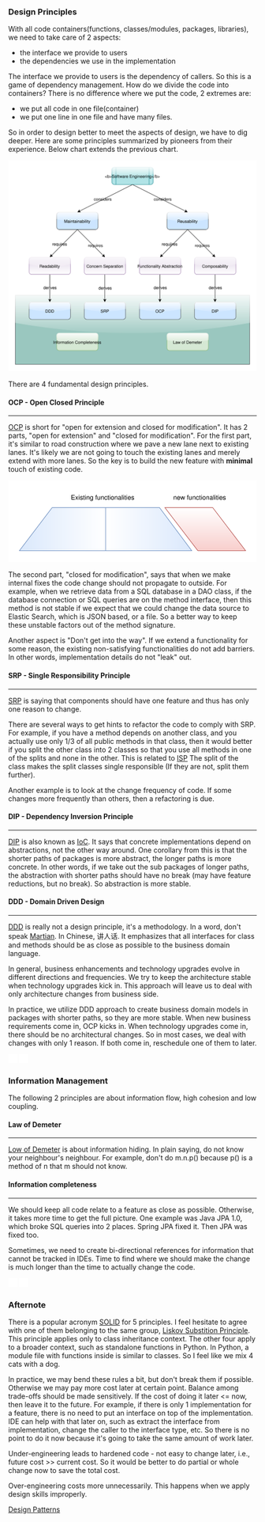 ### Design Principles
With all code containers(functions, classes/modules, packages, libraries),
we need to take care of 2 aspects:
- the interface we provide to users
- the dependencies we use in the implementation

The interface we provide to users is the dependency of callers. So this is
a game of dependency management. How do we divide the code into containers?
There is no difference where we put the code, 2 extremes are:
- we put all code in one file(container)
- we put one line in one file and have many files.

So in order to design better to meet the aspects of design, we have to dig
deeper. Here are some principles summarized by pioneers from their experience.
Below chart extends the previous chart.

![Design Principles](design_principles.svg)

There are 4 fundamental design principles.

#### OCP - Open Closed Principle
___
[OCP](https://en.wikipedia.org/wiki/Open%E2%80%93closed_principle) is short for
"open for extension and closed for modification". It has 2 parts, "open for
extension" and "closed for modification". For the first part, it's similar to
road construction where we pave a new lane next to existing lanes. It's likely
we are not going to touch the existing lanes and merely extend with more lanes.
So the key is to build the new feature with **minimal** touch of existing code.

![OCP](ocp.svg)

The second part, "closed for modification", says that when we make internal fixes
the code change should not propagate to outside. For example, when we retrieve
data from a SQL database in a DAO class, if the database connection or SQL 
queries are on the method interface, then this method is not stable if we
expect that we could change the data source to Elastic Search, which is JSON
based, or a file. So a better way to keep these unstable factors out of the
method signature.

Another aspect is "Don't get into the way". If we extend a functionality for
some reason, the existing non-satisfying functionalities do not add barriers.
In other words, implementation details do not "leak" out.

#### SRP - Single Responsibility Principle
___
[SRP](https://en.wikipedia.org/wiki/Single-responsibility_principle) is saying
that components should have one feature and thus has only one reason to change.

There are several ways to get hints to refactor the code to comply with SRP.
For example, if you have a method depends on another class, and you actually
use only 1/3 of all public methods in that class, then it would better if you
split the other class into 2 classes so that you use all methods in one of
the splits and none in the other. This is related to
[ISP](https://en.wikipedia.org/wiki/Interface_segregation_principle)
The split of the class makes the split classes single responsible (If they
are not, split them further).

Another example is to look at the change frequency of code. If some changes
more frequently than others, then a refactoring is due.


#### DIP - Dependency Inversion Principle
___
[DIP](https://en.wikipedia.org/wiki/Dependency_inversion_principle) is also
known as [IoC](https://en.wikipedia.org/wiki/Inversion_of_control). It says
that concrete implementations depend on abstractions, not the other way
around. One corollary from this is that the shorter paths of packages is 
more abstract, the longer paths is more concrete. In other words, if we
take out the sub packages of longer paths, the abstraction with shorter paths
should have no break (may have feature reductions, but no break). So
abstraction is more stable.

#### DDD - Domain Driven Design
___
[DDD](https://en.wikipedia.org/wiki/Domain-driven_design) is really not a 
design principle, it's a methodology. In a word, don't speak 
[Martian](https://lparchive.org/Master-of-Orion/Update%2003/3-BTL4tpX.png).
In Chinese, 讲人话.
It emphasizes that all interfaces for class and methods should be as close
as possible to the business domain language.

In general, business enhancements and technology upgrades evolve in different
directions and frequencies. We try to keep the architecture stable when
technology upgrades kick in. This approach will leave us to deal with only
architecture changes from business side.

In practice, we utilize DDD approach to create business domain models in 
packages with shorter paths, so they are more stable. When new business
requirements come in, OCP kicks in. When technology upgrades come in, there
should be no architectural changes. So in most cases, we deal with changes
with only 1 reason. If both come in, reschedule one of them to later.

![_](blank.png)
![_](blank.png)
### Information Management
The following 2 principles are about information flow, high cohesion and 
low coupling.
#### Law of Demeter
___
[Low of Demeter](https://en.wikipedia.org/wiki/Law_of_Demeter) is about
information hiding. In plain saying, do not know your neighbour's neighbour.
For example, don't do m.n.p() because p() is a method of n that m should
not know.

#### Information completeness
___
We should keep all code relate to a feature as close as possible. Otherwise,
it takes more time to get the full picture. One example was Java JPA 1.0,
which broke SQL queries into 2 places. Spring JPA fixed it. Then JPA was
fixed too.

Sometimes, we need to create bi-directional references for information that
cannot be tracked in IDEs. Time to find where we should make the change is
much longer than the time to actually change the code.

![_](blank.png)
![_](blank.png)
### Afternote
There is a popular acronym [SOLID](https://en.wikipedia.org/wiki/SOLID) for
5 principles. I feel hesitate to agree with one of them belonging to the same 
group, 
[Liskov Substition Principle](https://en.wikipedia.org/wiki/Liskov_substitution_principle).
This principle applies only to class inheritance context. The other four 
apply to a broader context, such as standalone functions in Python.
In Python, a module file with functions inside is similar to classes. So I
feel like we mix 4 cats with a dog.

In practice, we may bend these rules a bit, but don't break them if possible.
Otherwise we may pay more cost later at certain point. Balance among trade-offs
should be made sensitively. If the cost of doing it later <= now, then leave it
to the future. For example, if there is only 1 implementation for a feature,
there is no need to put an interface on top of the implementation. IDE can help
with that later on, such as extract the interface from implementation, change
the caller to the interface type, etc. So there is no point to do it now because
it's going to take the same amount of work later.

Under-engineering leads to hardened code - not easy to change later, i.e., 
future cost >> current cost. So it would be better to do partial or whole 
change now to save the total cost.

Over-engineering costs more unnecessarily. This happens when we apply design
skills improperly.

[Design Patterns](design_patterns.md)
